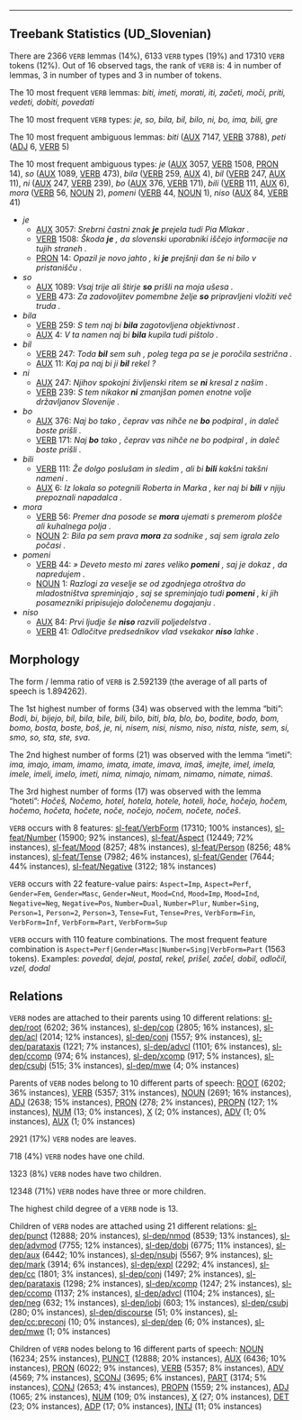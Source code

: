 

--------------------------------------------------------------------------------

## Treebank Statistics (UD_Slovenian)

There are 2366 `VERB` lemmas (14%), 6133 `VERB` types (19%) and 17310 `VERB` tokens (12%).
Out of 16 observed tags, the rank of `VERB` is: 4 in number of lemmas, 3 in number of types and 3 in number of tokens.

The 10 most frequent `VERB` lemmas: <em>biti, imeti, morati, iti, začeti, moči, priti, vedeti, dobiti, povedati</em>

The 10 most frequent `VERB` types:  <em>je, so, bila, bil, bilo, ni, bo, ima, bili, gre</em>

The 10 most frequent ambiguous lemmas: <em>biti</em> ([AUX]() 7147, [VERB]() 3788), <em>peti</em> ([ADJ]() 6, [VERB]() 5)

The 10 most frequent ambiguous types:  <em>je</em> ([AUX]() 3057, [VERB]() 1508, [PRON]() 14), <em>so</em> ([AUX]() 1089, [VERB]() 473), <em>bila</em> ([VERB]() 259, [AUX]() 4), <em>bil</em> ([VERB]() 247, [AUX]() 11), <em>ni</em> ([AUX]() 247, [VERB]() 239), <em>bo</em> ([AUX]() 376, [VERB]() 171), <em>bili</em> ([VERB]() 111, [AUX]() 6), <em>mora</em> ([VERB]() 56, [NOUN]() 2), <em>pomeni</em> ([VERB]() 44, [NOUN]() 1), <em>niso</em> ([AUX]() 84, [VERB]() 41)


* <em>je</em>
  * [AUX]() 3057: <em>Srebrni častni znak <b>je</b> prejela tudi Pia Mlakar .</em>
  * [VERB]() 1508: <em>Škoda <b>je</b> , da slovenski uporabniki iščejo informacije na tujih straneh .</em>
  * [PRON]() 14: <em>Opazil je novo jahto , ki <b>je</b> prejšnji dan še ni bilo v pristanišču .</em>
* <em>so</em>
  * [AUX]() 1089: <em>Vsaj trije ali štirje <b>so</b> prišli na moja ušesa .</em>
  * [VERB]() 473: <em>Za zadovoljitev pomembne želje <b>so</b> pripravljeni vložiti več truda .</em>
* <em>bila</em>
  * [VERB]() 259: <em>S tem naj bi <b>bila</b> zagotovljena objektivnost .</em>
  * [AUX]() 4: <em>V ta namen naj bi <b>bila</b> kupila tudi pištolo .</em>
* <em>bil</em>
  * [VERB]() 247: <em>Toda <b>bil</b> sem suh , poleg tega pa se je poročila sestrična .</em>
  * [AUX]() 11: <em>Kaj pa naj bi ji <b>bil</b> rekel ?</em>
* <em>ni</em>
  * [AUX]() 247: <em>Njihov spokojni življenski ritem se <b>ni</b> kresal z našim .</em>
  * [VERB]() 239: <em>S tem nikakor <b>ni</b> zmanjšan pomen enotne volje državljanov Slovenije .</em>
* <em>bo</em>
  * [AUX]() 376: <em>Naj bo tako , čeprav vas nihče ne <b>bo</b> podpiral , in daleč boste prišli .</em>
  * [VERB]() 171: <em>Naj <b>bo</b> tako , čeprav vas nihče ne bo podpiral , in daleč boste prišli .</em>
* <em>bili</em>
  * [VERB]() 111: <em>Že dolgo poslušam in sledim , ali bi <b>bili</b> kakšni takšni nameni .</em>
  * [AUX]() 6: <em>Iz lokala so potegnili Roberta in Marka , ker naj bi <b>bili</b> v njiju prepoznali napadalca .</em>
* <em>mora</em>
  * [VERB]() 56: <em>Premer dna posode se <b>mora</b> ujemati s premerom plošče ali kuhalnega polja .</em>
  * [NOUN]() 2: <em>Bila pa sem prava <b>mora</b> za sodnike , saj sem igrala zelo počasi .</em>
* <em>pomeni</em>
  * [VERB]() 44: <em>» Deveto mesto mi zares veliko <b>pomeni</b> , saj je dokaz , da napredujem .</em>
  * [NOUN]() 1: <em>Razlogi za veselje se od zgodnjega otroštva do mladostništva spreminjajo , saj se spreminjajo tudi <b>pomeni</b> , ki jih posamezniki pripisujejo določenemu dogajanju .</em>
* <em>niso</em>
  * [AUX]() 84: <em>Prvi ljudje še <b>niso</b> razvili poljedelstva .</em>
  * [VERB]() 41: <em>Odločitve predsednikov vlad vsekakor <b>niso</b> lahke .</em>

## Morphology

The form / lemma ratio of `VERB` is 2.592139 (the average of all parts of speech is 1.894262).

The 1st highest number of forms (34) was observed with the lemma “biti”: <em>Bodi, bi, bijejo, bil, bila, bile, bili, bilo, biti, bla, blo, bo, bodite, bodo, bom, bomo, bosta, boste, boš, je, ni, nisem, nisi, nismo, niso, nista, niste, sem, si, smo, so, sta, ste, sva</em>.

The 2nd highest number of forms (21) was observed with the lemma “imeti”: <em>ima, imajo, imam, imamo, imata, imate, imava, imaš, imejte, imel, imela, imele, imeli, imelo, imeti, nima, nimajo, nimam, nimamo, nimate, nimaš</em>.

The 3rd highest number of forms (17) was observed with the lemma “hoteti”: <em>Hočeš, Nočemo, hotel, hotela, hotele, hoteli, hoče, hočejo, hočem, hočemo, hočeta, hočete, noče, nočejo, nočem, nočete, nočeš</em>.

`VERB` occurs with 8 features: [sl-feat/VerbForm]() (17310; 100% instances), [sl-feat/Number]() (15900; 92% instances), [sl-feat/Aspect]() (12449; 72% instances), [sl-feat/Mood]() (8257; 48% instances), [sl-feat/Person]() (8256; 48% instances), [sl-feat/Tense]() (7982; 46% instances), [sl-feat/Gender]() (7644; 44% instances), [sl-feat/Negative]() (3122; 18% instances)

`VERB` occurs with 22 feature-value pairs: `Aspect=Imp`, `Aspect=Perf`, `Gender=Fem`, `Gender=Masc`, `Gender=Neut`, `Mood=Cnd`, `Mood=Imp`, `Mood=Ind`, `Negative=Neg`, `Negative=Pos`, `Number=Dual`, `Number=Plur`, `Number=Sing`, `Person=1`, `Person=2`, `Person=3`, `Tense=Fut`, `Tense=Pres`, `VerbForm=Fin`, `VerbForm=Inf`, `VerbForm=Part`, `VerbForm=Sup`

`VERB` occurs with 110 feature combinations.
The most frequent feature combination is `Aspect=Perf|Gender=Masc|Number=Sing|VerbForm=Part` (1563 tokens).
Examples: <em>povedal, dejal, postal, rekel, prišel, začel, dobil, odločil, vzel, dodal</em>


## Relations

`VERB` nodes are attached to their parents using 10 different relations: [sl-dep/root]() (6202; 36% instances), [sl-dep/cop]() (2805; 16% instances), [sl-dep/acl]() (2014; 12% instances), [sl-dep/conj]() (1557; 9% instances), [sl-dep/parataxis]() (1221; 7% instances), [sl-dep/advcl]() (1101; 6% instances), [sl-dep/ccomp]() (974; 6% instances), [sl-dep/xcomp]() (917; 5% instances), [sl-dep/csubj]() (515; 3% instances), [sl-dep/mwe]() (4; 0% instances)

Parents of `VERB` nodes belong to 10 different parts of speech: [ROOT]() (6202; 36% instances), [VERB]() (5357; 31% instances), [NOUN]() (2691; 16% instances), [ADJ]() (2638; 15% instances), [PRON]() (278; 2% instances), [PROPN]() (127; 1% instances), [NUM]() (13; 0% instances), [X]() (2; 0% instances), [ADV]() (1; 0% instances), [AUX]() (1; 0% instances)

2921 (17%) `VERB` nodes are leaves.

718 (4%) `VERB` nodes have one child.

1323 (8%) `VERB` nodes have two children.

12348 (71%) `VERB` nodes have three or more children.

The highest child degree of a `VERB` node is 13.

Children of `VERB` nodes are attached using 21 different relations: [sl-dep/punct]() (12888; 20% instances), [sl-dep/nmod]() (8539; 13% instances), [sl-dep/advmod]() (7755; 12% instances), [sl-dep/dobj]() (6775; 11% instances), [sl-dep/aux]() (6442; 10% instances), [sl-dep/nsubj]() (5567; 9% instances), [sl-dep/mark]() (3914; 6% instances), [sl-dep/expl]() (2292; 4% instances), [sl-dep/cc]() (1801; 3% instances), [sl-dep/conj]() (1497; 2% instances), [sl-dep/parataxis]() (1298; 2% instances), [sl-dep/xcomp]() (1247; 2% instances), [sl-dep/ccomp]() (1137; 2% instances), [sl-dep/advcl]() (1104; 2% instances), [sl-dep/neg]() (632; 1% instances), [sl-dep/iobj]() (603; 1% instances), [sl-dep/csubj]() (280; 0% instances), [sl-dep/discourse]() (51; 0% instances), [sl-dep/cc:preconj]() (10; 0% instances), [sl-dep/dep]() (6; 0% instances), [sl-dep/mwe]() (1; 0% instances)

Children of `VERB` nodes belong to 16 different parts of speech: [NOUN]() (16234; 25% instances), [PUNCT]() (12888; 20% instances), [AUX]() (6436; 10% instances), [PRON]() (6022; 9% instances), [VERB]() (5357; 8% instances), [ADV]() (4569; 7% instances), [SCONJ]() (3695; 6% instances), [PART]() (3174; 5% instances), [CONJ]() (2653; 4% instances), [PROPN]() (1559; 2% instances), [ADJ]() (1065; 2% instances), [NUM]() (109; 0% instances), [X]() (27; 0% instances), [DET]() (23; 0% instances), [ADP]() (17; 0% instances), [INTJ]() (11; 0% instances)

